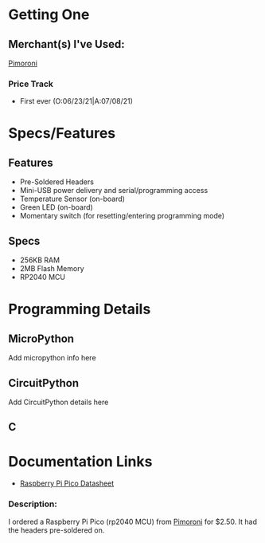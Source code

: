 # Getting One
## Merchant(s) I've Used:

[Pimoroni](https://shop.pimoroni.com/products/raspberry-pi-pico?variant=32402092294227)

### Price Track
- First ever (O:06/23/21|A:07/08/21)

# Specs/Features

## Features

- Pre-Soldered Headers
- Mini-USB power delivery and serial/programming access
- Temperature Sensor (on-board)
- Green LED (on-board)
- Momentary switch (for resetting/entering programming mode)


## Specs

- 256KB RAM
- 2MB Flash Memory
- RP2040 MCU


# Programming Details

## MicroPython
Add micropython info here

## CircuitPython
Add CircuitPython details here

## C

# Documentation Links
- [Raspberry Pi Pico Datasheet](https://datasheets.raspberrypi.org/pico/pico-datasheet.pdf)


### Description:
I ordered a Raspberry Pi Pico (rp2040 MCU) from [Pimoroni](https://shop.pimoroni.com/products/raspberry-pi-pico?variant=32402092294227) for $2.50. It had the headers pre-soldered on.